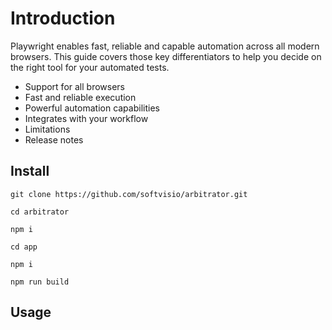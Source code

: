 # Introduction

Playwright enables fast, reliable and capable automation across all modern browsers. This guide covers those key differentiators to help you decide on the right tool for your automated tests.

-   Support for all browsers
-   Fast and reliable execution
-   Powerful automation capabilities
-   Integrates with your workflow
-   Limitations
-   Release notes

## Install

```shell
git clone https://github.com/softvisio/arbitrator.git

cd arbitrator

npm i

cd app

npm i

npm run build
```

## Usage
